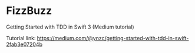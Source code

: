# FizzBuzz
Getting Started with TDD in Swift 3 (Medium tutorial)

Tutorial link: https://medium.com/@ynzc/getting-started-with-tdd-in-swift-2fab3e07204b
